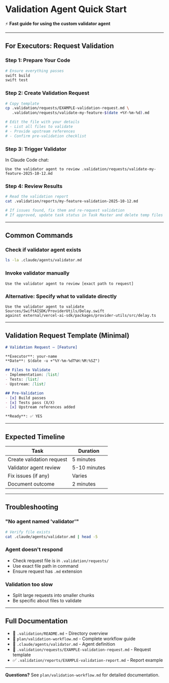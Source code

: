 # Validation Agent Quick Start

⚡ **Fast guide for using the custom validator agent**

---

## For Executors: Request Validation

### Step 1: Prepare Your Code
```bash
# Ensure everything passes
swift build
swift test
```

### Step 2: Create Validation Request
```bash
# Copy template
cp .validation/requests/EXAMPLE-validation-request.md \
   .validation/requests/validate-my-feature-$(date +%Y-%m-%d).md

# Edit the file with your details
# - List all files to validate
# - Provide upstream references
# - Confirm pre-validation checklist
```

### Step 3: Trigger Validator
In Claude Code chat:
```
Use the validator agent to review .validation/requests/validate-my-feature-2025-10-12.md
```

### Step 4: Review Results
```bash
# Read the validation report
cat .validation/reports/my-feature-validation-2025-10-12.md

# If issues found, fix them and re-request validation
# If approved, update task status in Task Master and delete temp files
```

---

## Common Commands

### Check if validator agent exists
```bash
ls -la .claude/agents/validator.md
```

### Invoke validator manually
```
Use the validator agent to review [exact path to request]
```

### Alternative: Specify what to validate directly
```
Use the validator agent to validate Sources/SwiftAISDK/ProviderUtils/Delay.swift
against external/vercel-ai-sdk/packages/provider-utils/src/delay.ts
```

---

## Validation Request Template (Minimal)

```markdown
# Validation Request — [Feature]

**Executor**: your-name
**Date**: $(date -u +"%Y-%m-%dT%H:%M:%SZ")

## Files to Validate
- Implementation: [list]
- Tests: [list]
- Upstream: [list]

## Pre-Validation
- [x] Build passes
- [x] Tests pass (X/X)
- [x] Upstream references added

**Ready**: ✅ YES
```

---

## Expected Timeline

| Task | Duration |
|------|----------|
| Create validation request | 5 minutes |
| Validator agent review | 5-10 minutes |
| Fix issues (if any) | Varies |
| Document outcome | 2 minutes |

---

## Troubleshooting

### "No agent named 'validator'"
```bash
# Verify file exists
cat .claude/agents/validator.md | head -5
```

### Agent doesn't respond
- Check request file is in `.validation/requests/`
- Use exact file path in command
- Ensure request has `.md` extension

### Validation too slow
- Split large requests into smaller chunks
- Be specific about files to validate

---

## Full Documentation

- 📖 `.validation/README.md` - Directory overview
- 📘 `plan/validation-workflow.md` - Complete workflow guide
- 🤖 `.claude/agents/validator.md` - Agent definition
- 📝 `.validation/requests/EXAMPLE-validation-request.md` - Request template
- ✅ `.validation/reports/EXAMPLE-validation-report.md` - Report example

---

**Questions?** See `plan/validation-workflow.md` for detailed documentation.
